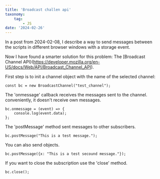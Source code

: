 ```yaml
---
title: 'Broadcast challen api'
taxonomy:
    tag:
        - JS
date: '2024-02-26'
---
```


In a post from 2024-02-08, I describe a way to send messages between the scripts in different browser windows with a storage event.

Now I have found a smarter solution for this problem:
The [Broadcast Channel API}(https://developer.mozilla.org/en-US/docs/Web/API/Broadcast_Channel_API).

First step is to init a channel object with the name of the selected channel:
```JS
const bc = new BroadcastChannel("test_channel");
```

The 'onmessage' callback receives the messages sent to the channel.
conveniently, it doesn't receive own messages.

```JS
bc.onmessage = (event) => {
    console.log(event.data);
};
```

The 'postMessage' method sent messages to other subscribers.
```JS
bc.postMessage("This is a test message.");
```

You can also send objects.
```JS
bc.postMessage({x: "This is a test secound message."});
```

If you want to close the subscription use the 'close' method.
```JS
bc.close();
```